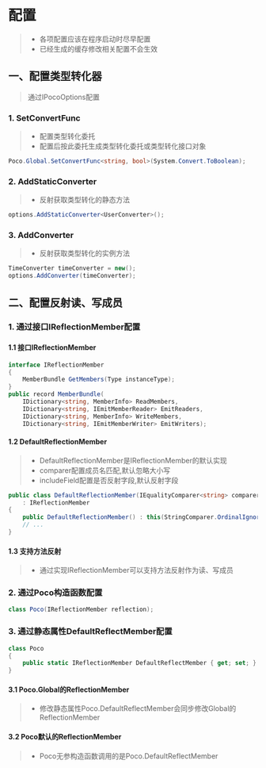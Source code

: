 # 配置
>* 各项配置应该在程序启动时尽早配置
>* 已经生成的缓存修改相关配置不会生效

## 一、配置类型转化器
>通过IPocoOptions配置

### 1. SetConvertFunc
>* 配置类型转化委托
>* 配置后按此委托生成类型转化委托或类型转化接口对象

```csharp
Poco.Global.SetConvertFunc<string, bool>(System.Convert.ToBoolean);
```

### 2. AddStaticConverter
>* 反射获取类型转化的静态方法

```csharp
options.AddStaticConverter<UserConverter>();
```

### 3. AddConverter
>* 反射获取类型转化的实例方法

```csharp
TimeConverter timeConverter = new();
options.AddConverter(timeConverter);
```

## 二、配置反射读、写成员
### 1. 通过接口IReflectionMember配置
#### 1.1 接口IReflectionMember
```csharp
interface IReflectionMember
{
    MemberBundle GetMembers(Type instanceType);
}
public record MemberBundle(
    IDictionary<string, MemberInfo> ReadMembers, 
    IDictionary<string, IEmitMemberReader> EmitReaders, 
    IDictionary<string, MemberInfo> WriteMembers, 
    IDictionary<string, IEmitMemberWriter> EmitWriters);
```

#### 1.2 DefaultReflectionMember
>* DefaultReflectionMember是IReflectionMember的默认实现
>* comparer配置成员名匹配,默认忽略大小写
>* includeField配置是否反射字段,默认反射字段

```csharp
public class DefaultReflectionMember(IEqualityComparer<string> comparer, bool includeField = true)
    : IReflectionMember
{
    public DefaultReflectionMember() : this(StringComparer.OrdinalIgnoreCase, true) {}
    // ...
}
```

#### 1.3 支持方法反射
>* 通过实现IReflectionMember可以支持方法反射作为读、写成员

### 2. 通过Poco构造函数配置
```csharp
class Poco(IReflectionMember reflection);
```

### 3. 通过静态属性DefaultReflectMember配置
```csharp
class Poco
{
    public static IReflectionMember DefaultReflectMember { get; set; }
}
```

#### 3.1 Poco.Global的ReflectionMember
>* 修改静态属性Poco.DefaultReflectMember会同步修改Global的ReflectionMember

#### 3.2 Poco默认的ReflectionMember
>* Poco无参构造函数调用的是Poco.DefaultReflectMember

